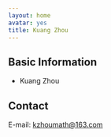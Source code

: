 ```yaml
---
layout: home
avatar: yes
title: Kuang Zhou
---
```

## Basic Information

* Kuang Zhou

## Contact 

E-mail: kzhoumath@163.com


